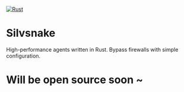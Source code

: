 [![Rust](https://img.shields.io/badge/Rust-%23000000.svg?e&logo=rust&logoColor=white)](https://en.wikipedia.org/wiki/Rust_(programming_language))
# Silvsnake
High-performance agents written in Rust. Bypass firewalls with simple configuration.

# Will be open source soon ~
